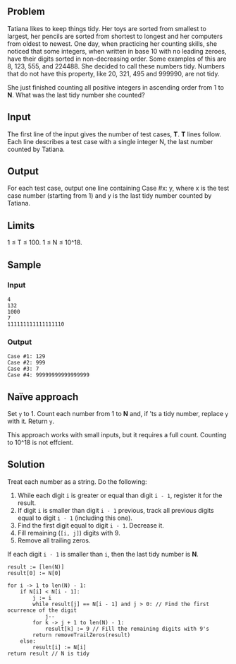 ## Problem
Tatiana likes to keep things tidy. Her toys are sorted from smallest to largest, her pencils are sorted from shortest to longest and her computers from oldest to newest. One day, when practicing her counting skills, she noticed that some integers, when written in base 10 with no leading zeroes, have their digits sorted in non-decreasing order. Some examples of this are 8, 123, 555, and 224488. She decided to call these numbers tidy. Numbers that do not have this property, like 20, 321, 495 and 999990, are not tidy.

She just finished counting all positive integers in ascending order from 1 to **N**. What was the last tidy number she counted?

## Input
The first line of the input gives the number of test cases, **T**. **T** lines follow. Each line describes a test case with a single integer N, the last number counted by Tatiana.

## Output
For each test case, output one line containing Case #x: y, where x is the test case number (starting from 1) and y is the last tidy number counted by Tatiana.

## Limits
1 ≤ T ≤ 100.
1 ≤ N ≤ 10^18.

## Sample
### Input 
```
4
132
1000
7
111111111111111110
```
 	
### Output
```
Case #1: 129
Case #2: 999
Case #3: 7
Case #4: 99999999999999999
```

## Naïve approach
Set `y` to 1. Count each number from 1 to **N** and, if 'ts a tidy number, replace `y` with it. Return `y`.

This approach works with small inputs, but it requires a full count. Counting to 10^18 is not effcient.

## Solution
Treat each number as a string. Do the following:
1. While each digit `i` is greater or equal than digit `i - 1`, register it for the result.
2. If digit `i` is smaller than digit `i - 1` previous, track all previous digits equal to digit `i - 1` (including this one).
3. Find the first digit equal to digit `i - 1`. Decrease it.
4. Fill remaining (`[i, j]`) digits with 9.
5. Remove all trailing zeros.

If each digit `i - 1` is smaller than `i`, then the last tidy number is **N**.
```
result := [len(N)]
result[0] := N[0]

for i -> 1 to len(N) - 1:
    if N[i] < N[i - 1]:
        j := i
        while result[j] == N[i - 1] and j > 0: // Find the first ocurrence of the digit
            j--
        for k -> j + 1 to len(N) - 1:
            result[k] := 9 // Fill the remaining digits with 9's
        return removeTrailZeros(result)
    else:
        result[i] := N[i]
return result // N is tidy
```
